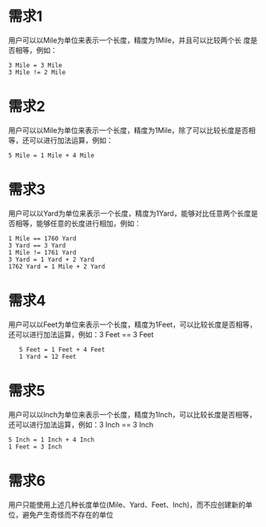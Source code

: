 # 需求1
用户可以以Mile为单位来表示一个长度，精度为1Mile，并且可以比较两个长
度是否相等，例如：
```
3 Mile = 3 Mile
3 Mile != 2 Mile
```

# 需求2
用户可以以Mile为单位来表示一个长度，精度为1Mile，除了可以比较长度是否相等，还可以进行加法运算，例如：
```
5 Mile = 1 Mile + 4 Mile
```
# 需求3
用户可以以Yard为单位来表示一个长度，精度为1Yard，能够对比任意两个长度是否相等，能够任意的长度进行相加，例如：
```
1 Mile == 1760 Yard
3 Yard == 3 Yard
1 Mile != 1761 Yard
3 Yard = 1 Yard + 2 Yard
1762 Yard = 1 Mile + 2 Yard
```
# 需求4
用户可以以Feet为单位来表示一个长度，精度为1Feet，可以比较长度是否相等，还可以进行加法运算，例如：3 Feet == 3 Feet
```
   5 Feet = 1 Feet + 4 Feet
   1 Yard = 12 Feet
   ```
# 需求5
用户可以以Inch为单位来表示一个长度，精度为1Inch，可以比较长度是否相等，还可以进行加法运算，例如：3 Inch == 3 Inch
```
5 Inch = 1 Inch + 4 Inch
1 Feet = 3 Inch
```
# 需求6
用户只能使用上述几种长度单位(Mile、Yard、Feet、Inch)，而不应创建新的单位，避免产生奇怪而不存在的单位